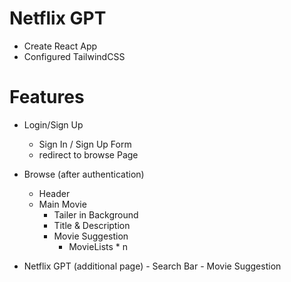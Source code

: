 # Netflix GPT

- Create React App
- Configured TailwindCSS


# Features
- Login/Sign Up
    - Sign In / Sign Up Form
    - redirect to browse Page

- Browse (after authentication)
     - Header
     - Main Movie
          - Tailer in Background
          - Title & Description
          - Movie Suggestion 
             - MovieLists * n

- Netflix GPT (additional page)
      - Search Bar
      - Movie Suggestion

